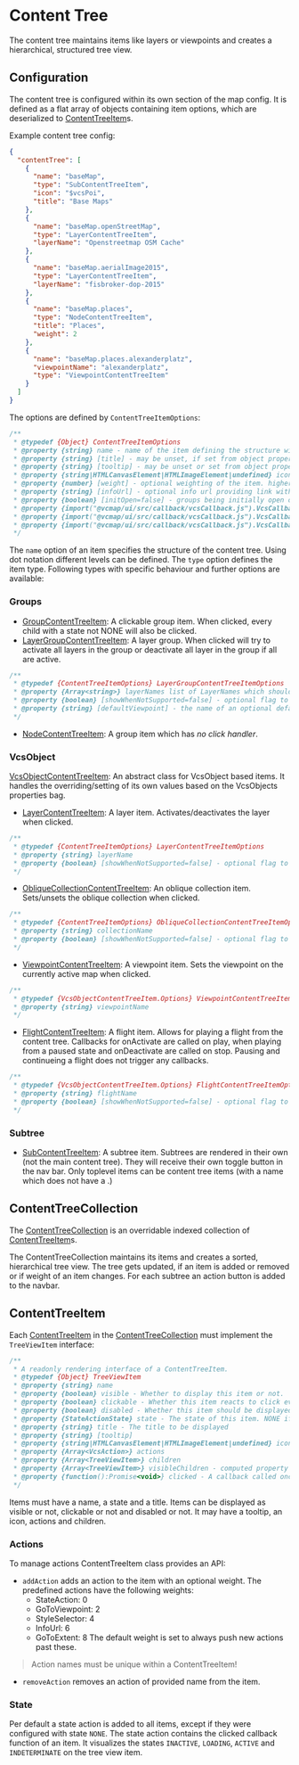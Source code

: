 # Content Tree

The content tree maintains items like layers or viewpoints and creates a hierarchical, structured tree view.

## Configuration

The content tree is configured within its own section of the map config.
It is defined as a flat array of objects containing item options, which are deserialized to [ContentTreeItem](../src/contentTree/contentTreeItem.js)s.

Example content tree config:

```json
{
  "contentTree": [
    {
      "name": "baseMap",
      "type": "SubContentTreeItem",
      "icon": "$vcsPoi",
      "title": "Base Maps"
    },
    {
      "name": "baseMap.openStreetMap",
      "type": "LayerContentTreeItem",
      "layerName": "Openstreetmap OSM Cache"
    },
    {
      "name": "baseMap.aerialImage2015",
      "type": "LayerContentTreeItem",
      "layerName": "fisbroker-dop-2015"
    },
    {
      "name": "baseMap.places",
      "type": "NodeContentTreeItem",
      "title": "Places",
      "weight": 2
    },
    {
      "name": "baseMap.places.alexanderplatz",
      "viewpointName": "alexanderplatz",
      "type": "ViewpointContentTreeItem"
    }
  ]
}
```

The options are defined by `ContentTreeItemOptions`:

```js
/**
 * @typedef {Object} ContentTreeItemOptions
 * @property {string} name - name of the item defining the structure within the tree using dot notation.
 * @property {string} [title] - may be unset, if set from object properties later on. required otherwise
 * @property {string} [tooltip] - may be unset or set from object properties later on.
 * @property {string|HTMLCanvasElement|HTMLImageElement|undefined} icon - an icon URL or element to display.
 * @property {number} [weight] - optional weighting of the item. higher weights come first.
 * @property {string} [infoUrl] - optional info url providing link with additional information.
 * @property {boolean} [initOpen=false] - groups being initially open or not.
 * @property {import("@vcmap/ui/src/callback/vcsCallback.js").VcsCallbackOptions} [onClick] - optional callback actions executed on click
 * @property {import("@vcmap/ui/src/callback/vcsCallback.js").VcsCallbackOptions} [onActivate] - optional callback actions executed on activation of the item
 * @property {import("@vcmap/ui/src/callback/vcsCallback.js").VcsCallbackOptions} [onDeactivate] - optional callback actions executed on deactivation of the item
 */
```

The `name` option of an item specifies the structure of the content tree. Using dot notation different levels can be defined.
The `type` option defines the item type. Following types with specific behaviour and further options are available:

### Groups

- [GroupContentTreeItem](../src/contentTree/groupContentTreeItem.js): A clickable group item. When clicked, every child with a state not NONE will also be clicked.
- [LayerGroupContentTreeItem](../src/contentTree/layerGroupContentTreeItem.js): A layer group. When clicked will try to activate all layers in the group or deactivate all layer in the group if all are active.

```js
/**
 * @typedef {ContentTreeItemOptions} LayerGroupContentTreeItemOptions
 * @property {Array<string>} layerNames list of LayerNames which should be activated on click
 * @property {boolean} [showWhenNotSupported=false] - optional flag to show the item even if it is not supported by the activeMap.
 * @property {string} [defaultViewpoint] - the name of an optional default viewpoint
 */
```

- [NodeContentTreeItem](../src/contentTree/nodeContentTreeItem.js): A group item which has _no click handler_.

### VcsObject

[VcsObjectContentTreeItem](../src/contentTree/vcsObjectContentTreeItem.js): An abstract class for VcsObject based items. It handles the overriding/setting of its own values based on the VcsObjects properties bag.

- [LayerContentTreeItem](../src/contentTree/layerContentTreeItem.js): A layer item. Activates/deactivates the layer when clicked.

```js
/**
 * @typedef {ContentTreeItemOptions} LayerContentTreeItemOptions
 * @property {string} layerName
 * @property {boolean} [showWhenNotSupported=false] - optional flag to show the item even if it is not supported by the activeMap.
 */
```

- [ObliqueCollectionContentTreeItem](../src/contentTree/obliqueCollectionContentTreeItem.js): An oblique collection item. Sets/unsets the oblique collection when clicked.

```js
/**
 * @typedef {ContentTreeItemOptions} ObliqueCollectionContentTreeItemOptions
 * @property {string} collectionName
 * @property {boolean} [showWhenNotSupported=false] - optional flag to show the item even if it is not supported by the activeMap.
 */
```

- [ViewpointContentTreeItem](../src/contentTree/viewpointContentTreeItem.js): A viewpoint item. Sets the viewpoint on the currently active map when clicked.

```js
/**
 * @typedef {VcsObjectContentTreeItem.Options} ViewpointContentTreeItemOptions
 * @property {string} viewpointName
 */
```

- [FlightContentTreeItem](../src/contentTree/flightContentTreeItem.js): A flight item. Allows for playing a flight from the content tree. Callbacks for onActivate are called on play, when playing from a paused state and onDeactivate are called on stop. Pausing and continueing a flight does not trigger any callbacks.

```js
/**
 * @typedef {VcsObjectContentTreeItem.Options} FlightContentTreeItemOptions
 * @property {string} flightName
 * @property {boolean} [showWhenNotSupported=false] - optional flag to show the item even if it is not supported by the activeMap.
 */
```

### Subtree

- [SubContentTreeItem](../src/contentTree/subContentTreeItem.js): A subtree item. Subtrees are rendered in their own (not the main content tree).
  They will receive their own toggle button in the nav bar.
  Only toplevel items can be content tree items (with a name which does not have a .)

## ContentTreeCollection

The [ContentTreeCollection](../src/contentTree/contentTreeCollection.js) is an overridable indexed collection of [ContentTreeItem](../src/contentTree/contentTreeItem.js)s.

The ContentTreeCollection maintains its items and creates a sorted, hierarchical tree view.
The tree gets updated, if an item is added or removed or if weight of an item changes.
For each subtree an action button is added to the navbar.

## ContentTreeItem

Each [ContentTreeItem](../src/contentTree/contentTreeItem.js) in the [ContentTreeCollection](../src/contentTree/contentTreeCollection.js) must implement the `TreeViewItem` interface:

```js
/**
 * A readonly rendering interface of a ContentTreeItem.
 * @typedef {Object} TreeViewItem
 * @property {string} name
 * @property {boolean} visible - Whether to display this item or not.
 * @property {boolean} clickable - Whether this item reacts to click events, e.g. with visual feedback
 * @property {boolean} disabled - Whether this item should be displayed as disabled.
 * @property {StateActionState} state - The state of this item. NONE if this item cannot have a state.
 * @property {string} title - The title to be displayed
 * @property {string} [tooltip]
 * @property {string|HTMLCanvasElement|HTMLImageElement|undefined} icon - An optional icon to display with this item. Can be an URL or HTMLElement.
 * @property {Array<VcsAction>} actions
 * @property {Array<TreeViewItem>} children
 * @property {Array<TreeViewItem>} visibleChildren - computed property
 * @property {function():Promise<void>} clicked - A callback called once the item is clicked.
 */
```

Items must have a name, a state and a title.
Items can be displayed as visible or not, clickable or not and disabled or not.
It may have a tooltip, an icon, actions and children.

### Actions

To manage actions ContentTreeItem class provides an API:

- `addAction` adds an action to the item with an optional weight. The predefined actions have the following weights:
  - StateAction: 0
  - GoToViewpoint: 2
  - StyleSelector: 4
  - InfoUrl: 6
  - GoToExtent: 8
    The default weight is set to always push new actions past these.

> Action names must be unique within a ContentTreeItem!

- `removeAction` removes an action of provided name from the item.

### State

Per default a state action is added to all items, except if they were configured with state `NONE`.
The state action contains the clicked callback function of an item.
It visualizes the states `INACTIVE`, `LOADING`, `ACTIVE` and `INDETERMINATE` on the tree view item.
